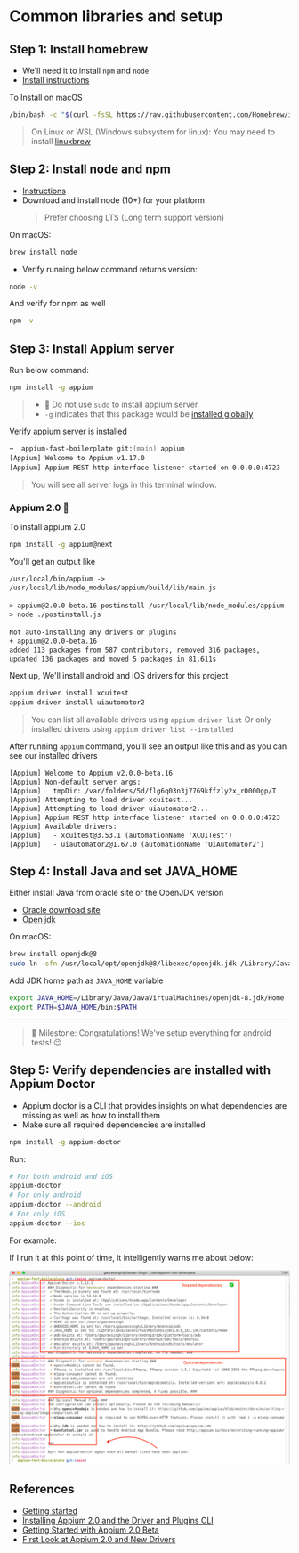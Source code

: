 # Common libraries and setup

## Step 1: Install homebrew

- We'll need it to install `npm` and `node`
- [Install instructions](https://docs.brew.sh/Installation)

To Install on macOS

```zsh
/bin/bash -c "$(curl -fsSL https://raw.githubusercontent.com/Homebrew/install/master/install.sh)"
```

> On Linux or WSL (Windows subsystem for linux): You may need to install
> [linuxbrew](https://docs.brew.sh/Homebrew-on-Linux)

## Step 2: Install node and npm

- [Instructions](https://nodejs.org/en/download/)
- Download and install node (10+) for your platform
  > Prefer choosing LTS (Long term support version)

On macOS:

```zsh
brew install node
```

- Verify running below command returns version:

```zsh
node -v
```

And verify for npm as well

```zsh
npm -v
```

## Step 3: Install Appium server

Run below command:

```zsh
npm install -g appium
```

> - 🔺 Do not use `sudo` to install appium server
> - `-g` indicates that this package would be
>   [installed globally](https://docs.npmjs.com/downloading-and-installing-packages-globally)

Verify appium server is installed

```zsh
➜  appium-fast-boilerplate git:(main) appium
[Appium] Welcome to Appium v1.17.0
[Appium] Appium REST http interface listener started on 0.0.0.0:4723
```

> You will see all server logs in this terminal window.

### Appium 2.0 🚀

To install appium 2.0

```zsh
npm install -g appium@next
```

You'll get an output like

```text
/usr/local/bin/appium -> /usr/local/lib/node_modules/appium/build/lib/main.js

> appium@2.0.0-beta.16 postinstall /usr/local/lib/node_modules/appium
> node ./postinstall.js

Not auto-installing any drivers or plugins
+ appium@2.0.0-beta.16
added 113 packages from 587 contributors, removed 316 packages, updated 136 packages and moved 5 packages in 81.611s
```

Next up, We'll install android and iOS drivers for this project

```zsh
appium driver install xcuitest
appium driver install uiautomator2
```

> You can list all available drivers using `appium driver list` Or only installed drivers using
> `appium driver list --installed`

After running `appium` command, you'll see an output like this and as you can see our installed
drivers

```text
[Appium] Welcome to Appium v2.0.0-beta.16
[Appium] Non-default server args:
[Appium]   tmpDir: /var/folders/5d/flg6q03n3j7769kffzly2x_r0000gp/T
[Appium] Attempting to load driver xcuitest...
[Appium] Attempting to load driver uiautomator2...
[Appium] Appium REST http interface listener started on 0.0.0.0:4723
[Appium] Available drivers:
[Appium]   - xcuitest@3.53.1 (automationName 'XCUITest')
[Appium]   - uiautomator2@1.67.0 (automationName 'UiAutomator2')
```

## Step 4: Install Java and set JAVA_HOME

Either install Java from oracle site or the OpenJDK version

- [Oracle download site](https://www.oracle.com/in/java/technologies/javase-downloads.html)
- [Open jdk](https://adoptopenjdk.net/?variant=openjdk8&jvmVariant=hotspot)

On macOS:

```zsh
brew install openjdk@8
sudo ln -sfn /usr/local/opt/openjdk@8/libexec/openjdk.jdk /Library/Java/JavaVirtualMachines/openjdk-8.jdk
```

Add JDK home path as `JAVA_HOME` variable

```zsh
export JAVA_HOME=/Library/Java/JavaVirtualMachines/openjdk-8.jdk/Home
export PATH=$JAVA_HOME/bin:$PATH
```

---

> 🥳 Milestone: Congratulations! We've setup everything for android tests! 😉

## Step 5: Verify dependencies are installed with Appium Doctor

- Appium doctor is a CLI that provides insights on what dependencies are missing as well as how to
  install them
- Make sure all required dependencies are installed

```zsh
npm install -g appium-doctor
```

Run:

```zsh
# For both android and iOS
appium-doctor
# For only android
appium-doctor --android
# For only iOS
appium-doctor --ios
```

For example:

If I run it at this point of time, it intelligently warns me about below:

![Appium Doctor](images/appium-doctor.png)

## References

- [Getting started](http://appium.io/docs/en/about-appium/getting-started/index.html#getting-started)
- [Installing Appium 2.0 and the Driver and Plugins CLI](https://appiumpro.com/editions/122-installing-appium-20-and-the-driver-and-plugins-cli)
- [Getting Started with Appium 2.0 Beta](https://applitools.com/blog/appium-2-0-beta/)
- [First Look at Appium 2.0 and New Drivers](https://www.headspin.io/blog/first-look-at-appium-2-0-and-new-drivers)